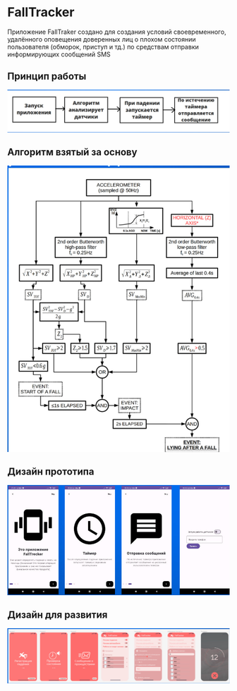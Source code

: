# FallTracker

Приложение FallTraker создано для создания условий
своевременного, удалённого оповещения доверенных лиц о
плохом состоянии пользователя (обморок, приступ и тд.) по
средствам отправки информирующих сообщений SMS

## Принцип работы

![Принцип работы](https://github.com/Prostochell-544/Materials/blob/main/alg.jpg?raw=true)

## Алгоритм взятый за основу

![Принцип работы](https://github.com/Prostochell-544/Materials/blob/main/jornl.jpg?raw=true)

## Дизайн прототипа

![Принцип работы](https://github.com/Prostochell-544/Materials/blob/main/prototype.jpg?raw=true)

## Дизайн для развития

![Принцип работы](https://github.com/Prostochell-544/Materials/blob/main/plan.jpg?raw=true)


